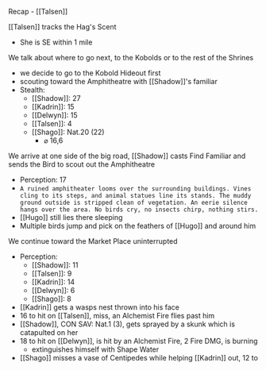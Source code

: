 Recap - [[Talsen]]

[[Talsen]] tracks the Hag's Scent
- She is SE within 1 mile

We talk about where to go next, to the Kobolds or to the rest of the Shrines
- we decide to go to the Kobold Hideout first
- scouting toward the Amphitheatre with [[Shadow]]'s familiar
- Stealth:
	- [[Shadow]]: 27
	- [[Kadrin]]: 15
	- [[Delwyn]]: 15
	- [[Talsen]]: 4
	- [[Shago]]: Nat.20 (22)
		- ⌀ 16,6

We arrive at one side of the big road, [[Shadow]] casts Find Familiar and sends the Bird to scout out the Amphitheatre
- Perception: 17
- `A ruined amphitheater looms over the surrounding buildings. Vines cling to its steps, and animal statues line its stands. The muddy ground outside is stripped clean of vegetation. An eerie silence hangs over the area. No birds cry, no insects chirp, nothing stirs.`
- [[Hugo]] still lies there sleeping
- Multiple birds jump and pick on the feathers of [[Hugo]] and around him

We continue toward the Market Place uninterrupted
- Perception: 
	- [[Shadow]]: 11
	- [[Talsen]]: 9
	- [[Kadrin]]: 14
	- [[Delwyn]]: 6
	- [[Shago]]: 8
- [[Kadrin]] gets a wasps nest thrown into his face
- 16 to hit on [[Talsen]], miss, an Alchemist Fire flies past him
- [[Shadow]], CON SAV: Nat.1 (3), gets sprayed by a skunk which is catapulted on her
- 18 to hit on [[Delwyn]], is hit by an Alchemist Fire, 2 Fire DMG, is burning
	- extinguishes himself with Shape Water
- [[Shago]] misses a vase of Centipedes while helping [[Kadrin]] out, 12 to 